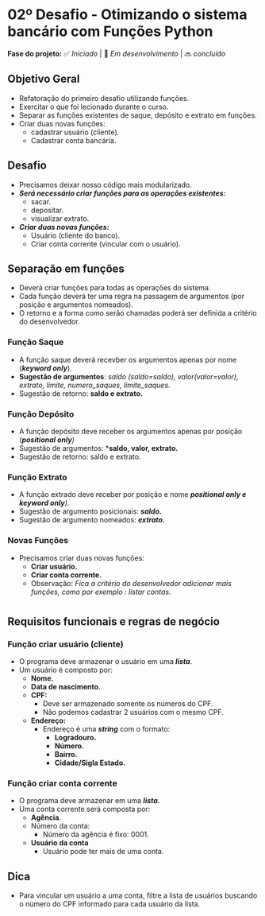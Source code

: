 # 02º Desafio - Otimizando o sistema bancário com Funções Python

**Fase do projeto:** ✅ *Iniciado* | 🔄 *Em desenvolvimento* | 🔜 *concluído*


## Objetivo Geral

- Refatoração do primeiro desafio utilizando funções.
- Exercitar o que foi lecionado durante o curso.
- Separar as funções existentes de saque, depósito e extrato em funções.
- Criar duas novas funções:
    - cadastrar usuário (cliente).
    - Cadastrar conta bancária.
    

## Desafio

- Precisamos deixar nosso código mais modularizado.
- ***Será necessário criar funções para as operações existentes:***
    - sacar.
    - depositar.
    - visualizar extrato.
- ***Criar duas novas funções:***
    - Usuário (cliente do banco).
    - Criar conta corrente (vincular com o usuário).

## Separação em funções

- Deverá criar funções para todas as operações do sistema.
- Cada função deverá ter uma regra na passagem de argumentos (por posição e argumentos nomeados).
- O retorno e a forma como serão chamadas poderá ser definida a critério do desenvolvedor.

### Função Saque

- A função saque deverá recevber os argumentos apenas por nome (***keyword only***).
- **Sugestão de argumentos**: *saldo (saldo=saldo), valor(valor=valor), extrato, limite, numero_saques, limite_saques.*
- Sugestão de retorno: **saldo e extrato.**

### Função Depósito

- A função depósito deve receber os argumentos apenas por posição (***positional only**)*
- Sugestão de argumentos: ***saldo, valor, extrato.**
- Sugestão de retorno: saldo e extrato.

### Função Extrato

- A função extrado deve receber por posição e nome ***positional only e keyword only**).*
- Sugestão de argumento posicionais: ***saldo.***
- Sugestão de argumento nomeados: ***extrato.***

### Novas Funções

- Precisamos criar duas novas funções:
    - **Criar usuário.**
    - **Criar conta corrente.**
    - Observação: *Fica a critério do desenvolvedor adicionar mais funções, como por exemplo : listar contas.*
    
#
## Requisitos funcionais e regras de negócio

### Função criar usuário (cliente)

- O programa deve armazenar o usuário em uma ***lista***.
- Um usuário é composto por:
    - **Nome.**
    - **Data de nascimento.**
    - **CPF:**
        - Deve ser armazenado somente os números do CPF.
        - Não podemos cadastrar 2 usuários com o mesmo CPF.
    - **Endereço:**
        - Endereço é uma ***string*** com o formato:
            - **Logradouro.**
            - **Número.**
            - **Bairro.**
            - **Cidade/Sigla Estado.**

### Função criar conta corrente

- O programa deve armazenar em uma ***lista.***
- Uma conta corrente será composta por:
    - **Agência**.
    - Número da conta:
        - Número da agência é fixo: 0001.
    - **Usuário da conta**
        - Usuário pode ter mais de uma conta.
        

## Dica

- Para vincular um usuário a uma conta, filtre a lista de usuários buscando o número do CPF informado para cada usuário da lista.